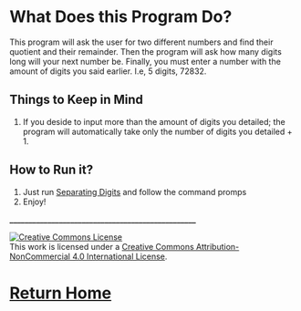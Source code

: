 # What Does this Program Do?

This program will ask the user for two different numbers and find their quotient and their remainder. Then the program will ask how many digits long will your next number be. Finally, you must enter a number with the amount of digits you said earlier. I.e, 5 digits, 72832. 

## Things to Keep in Mind
1. If you deside to input more than the amount of digits you detailed; the program will automatically take only the number of digits you detailed + 1. 

## How to Run it?
1. Just run [Separating Digits](http://cpp.sh/2azkm) and follow the command promps
2. Enjoy!

**_________________________________________________**



<a rel="license" href="http://creativecommons.org/licenses/by-nc/4.0/"><img alt="Creative Commons License" style="border-width:0" src="https://i.creativecommons.org/l/by-nc/4.0/88x31.png" /></a><br />This work is licensed under a <a rel="license" href="http://creativecommons.org/licenses/by-nc/4.0/">Creative Commons Attribution-NonCommercial 4.0 International License</a>.





# [Return Home](https://speedmirage.github.io)

